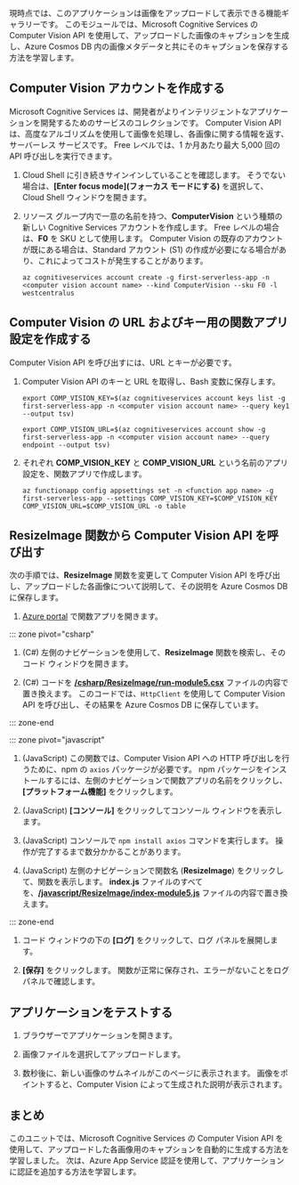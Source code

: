 現時点では、このアプリケーションは画像をアップロードして表示できる機能ギャラリーです。 このモジュールでは、Microsoft Cognitive Services の Computer Vision API を使用して、アップロードした画像のキャプションを生成し、Azure Cosmos DB 内の画像メタデータと共にそのキャプションを保存する方法を学習します。

## <a name="create-a-computer-vision-account"></a>Computer Vision アカウントを作成する

Microsoft Cognitive Services は、開発者がよりインテリジェントなアプリケーションを開発するためのサービスのコレクションです。 Computer Vision API は、高度なアルゴリズムを使用して画像を処理し、各画像に関する情報を返す、サーバーレス サービスです。 Free レベルでは、1 か月あたり最大 5,000 回の API 呼び出しを実行できます。

1. Cloud Shell に引き続きサインインしていることを確認します。 そうでない場合は、**[Enter focus mode]\(フォーカス モードにする\)** を選択して、Cloud Shell ウィンドウを開きます。 

1. リソース グループ内で一意の名前を持つ、**ComputerVision** という種類の新しい Cognitive Services アカウントを作成します。 Free レベルの場合は、**F0** を SKU として使用します。 Computer Vision の既存のアカウントが既にある場合は、Standard アカウント (S1) の作成が必要になる場合があり、これによってコストが発生することがあります。

    ```azurecli
    az cognitiveservices account create -g first-serverless-app -n <computer vision account name> --kind ComputerVision --sku F0 -l westcentralus
    ```


## <a name="create-function-app-settings-for-computer-vision-url-and-key"></a>Computer Vision の URL およびキー用の関数アプリ設定を作成する

Computer Vision API を呼び出すには、URL とキーが必要です。

1. Computer Vision API のキーと URL を取得し、Bash 変数に保存します。

    ```azurecli
    export COMP_VISION_KEY=$(az cognitiveservices account keys list -g first-serverless-app -n <computer vision account name> --query key1 --output tsv)
    ```
    ```azurecli
    export COMP_VISION_URL=$(az cognitiveservices account show -g first-serverless-app -n <computer vision account name> --query endpoint --output tsv)
    ```

1. それぞれ **COMP_VISION_KEY** と **COMP_VISION_URL** という名前のアプリ設定を、関数アプリで作成します。

    ```azurecli
    az functionapp config appsettings set -n <function app name> -g first-serverless-app --settings COMP_VISION_KEY=$COMP_VISION_KEY COMP_VISION_URL=$COMP_VISION_URL -o table
    ```

## <a name="call-the-computer-vision-api-from-the-resizeimage-function"></a>ResizeImage 関数から Computer Vision API を呼び出す

次の手順では、**ResizeImage** 関数を変更して Computer Vision API を呼び出し、アップロードした各画像について説明して、その説明を Azure Cosmos DB に保存します。

1. [Azure portal](https://portal.azure.com/?azure-portal=true) で関数アプリを開きます。

::: zone pivot="csharp"
1. (C#) 左側のナビゲーションを使用して、**ResizeImage** 関数を検索し、そのコード ウィンドウを開きます。

1. (C#) コードを [**/csharp/ResizeImage/run-module5.csx**](https://raw.githubusercontent.com/Azure-Samples/functions-first-serverless-web-application/master/csharp/ResizeImage/run-module5.csx) ファイルの内容で置き換えます。 このコードでは、`HttpClient` を使用して Computer Vision API を呼び出し、その結果を Azure Cosmos DB に保存しています。

::: zone-end

::: zone pivot="javascript"
1. (JavaScript) この関数では、Computer Vision API への HTTP 呼び出しを行うために、npm の `axios` パッケージが必要です。 npm パッケージをインストールするには、左側のナビゲーションで関数アプリの名前をクリックし、**[プラットフォーム機能]** をクリックします。

1. (JavaScript) **[コンソール]** をクリックしてコンソール ウィンドウを表示します。

1. (JavaScript) コンソールで `npm install axios` コマンドを実行します。 操作が完了するまで数分かかることがあります。

1. (JavaScript) 左側のナビゲーションで関数名 (**ResizeImage**) をクリックして、関数を表示します。 **index.js** ファイルのすべてを、[**/javascript/ResizeImage/index-module5.js**](https://raw.githubusercontent.com/Azure-Samples/functions-first-serverless-web-application/master/javascript/ResizeImage/index-module5.js) ファイルの内容で置き換えます。

::: zone-end

1. コード ウィンドウの下の **[ログ]** をクリックして、ログ パネルを展開します。

1. **[保存]** をクリックします。 関数が正常に保存され、エラーがないことをログ パネルで確認します。


## <a name="test-the-application"></a>アプリケーションをテストする

1. ブラウザーでアプリケーションを開きます。 

1. 画像ファイルを選択してアップロードします。

1. 数秒後に、新しい画像のサムネイルがこのページに表示されます。 画像をポイントすると、Computer Vision によって生成された説明が表示されます。

## <a name="summary"></a>まとめ

このユニットでは、Microsoft Cognitive Services の Computer Vision API を使用して、アップロードした各画像用のキャプションを自動的に生成する方法を学習しました。 次は、Azure App Service 認証を使用して、アプリケーションに認証を追加する方法を学習します。